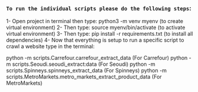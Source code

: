 ### `To run the individual scripts please do the following steps`:
1- Open project in terminal then type: python3 -m venv myenv (to create virtual environment)
2- Then type: source myenv/bin/activate (to activate virtual environment)
3- Then type: pip install -r requirements.txt (to install all dependencies)
4- Now that everything is setup to run a specific script to crawl a website type in the terminal:

python -m scripts.Carrefour.carrefour_extract_data (For Carrefour)
python -m scripts.Seoudi.seoudi_extract:data (For Seoudi)
python -m scripts.Spinneys.spinneys_extract_data (For Spinneys)
python -m scripts.MetroMarkets.metro_markets_extract_product_data (For MetroMarkets)

